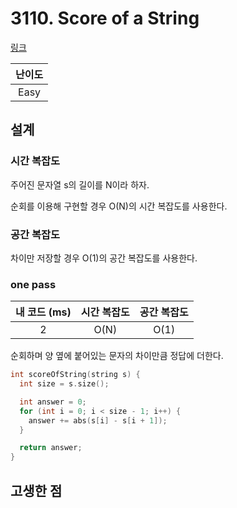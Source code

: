 # 3110. Score of a String

[링크](https://leetcode.com/problems/score-of-a-string/)

| 난이도 |
| :----: |
|  Easy  |

## 설계

### 시간 복잡도

주어진 문자열 s의 길이를 N이라 하자.

순회를 이용해 구현할 경우 O(N)의 시간 복잡도를 사용한다.

### 공간 복잡도

차이만 저장할 경우 O(1)의 공간 복잡도를 사용한다.

### one pass

| 내 코드 (ms) | 시간 복잡도 | 공간 복잡도 |
| :----------: | :---------: | :---------: |
|      2       |    O(N)     |    O(1)     |

순회하며 양 옆에 붙어있는 문자의 차이만큼 정답에 더한다.

```cpp
int scoreOfString(string s) {
  int size = s.size();

  int answer = 0;
  for (int i = 0; i < size - 1; i++) {
    answer += abs(s[i] - s[i + 1]);
  }

  return answer;
}
```

## 고생한 점
